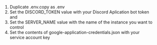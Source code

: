 1. Duplicate .env.copy as .env
2. Set the DISCORD_TOKEN value with your Discord Aplication bot token and 
3. Set the SERVER_NAME value with the name of the instance you want to control
4. Set the contents of google-application-credentials.json with your service account key
